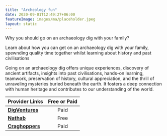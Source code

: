 ```yaml
---
title: "Archeology fun"
date: 2020-09-01T12:49:27+06:00
featureImage: images/ma/placeholder.jpeg
layout: static
---
```


Why you should go on an archaeology dig with your family?

Learn about how you can get on an archaeology dig with your family, spewnding quality time together whilst learning about history and past civilisations

Going on an archaeology dig offers unique experiences, discovery of ancient artifacts, insights into past civilisations, hands-on learning, teamwork, preservation of history, cultural appreciation, and the thrill of unraveling mysteries buried beneath the earth. It fosters a deep connection with human heritage and contributes to our understanding of the world.

| Provider Links      | Free or Paid  |  
| :-----------          | :--------------:      |  
| [**DigVentures**](https://digventures.com/calendar/) | Paid | 
| [**Nathab**](https://www.nathab.com/blog/ten-reasons-why-adventure-travel-is-good-for-you/) | Free  | 
| [**Craghoppers**](https://www.craghoppers.com/) | Paid | 
  

<br/><br/>






